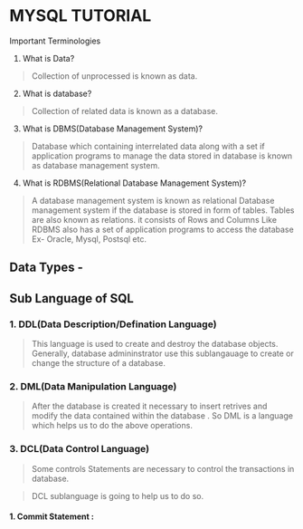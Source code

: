 # MYSQL TUTORIAL

Important Terminologies

1. What is Data?

>Collection of unprocessed is known as data.

2. What is database?

>Collection of related data is known as a database.

3. What is DBMS(Database Management System)?

>Database which containing interrelated data along with a set if application programs to manage the data stored in database is known as database management system. 

4. What is RDBMS(Relational Database Management System)?
>A database management system is known as relational Database management system if the database is stored in form of tables. Tables are also known as relations. it consists of Rows and Columns Like RDBMS also has a set of application programs to access the database
Ex- Oracle, Mysql, Postsql etc.


## Data Types -



## Sub Language of SQL

### 1. DDL(Data Description/Defination Language)
>This language is used to create and destroy the database objects. Generally, database  admininstrator use this sublangauage to create or change the structure of a database.
### 2. DML(Data Manipulation Language)
>After the database is created it necessary to insert retrives and modify the data contained within the database . So DML is a language which helps us to do the above operations.
### 3. DCL(Data Control Language)
>Some controls Statements are necessary to control the transactions in database. 

>DCL sublanguage is going to help us to do so.
#### 1. Commit Statement :
> 


